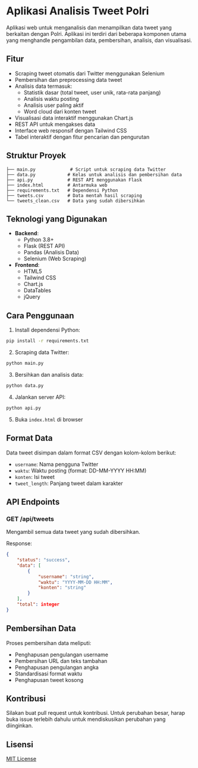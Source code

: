 # Aplikasi Analisis Tweet Polri

Aplikasi web untuk menganalisis dan menampilkan data tweet yang berkaitan dengan Polri. Aplikasi ini terdiri dari beberapa komponen utama yang menghandle pengambilan data, pembersihan, analisis, dan visualisasi.

## Fitur

- Scraping tweet otomatis dari Twitter menggunakan Selenium
- Pembersihan dan preprocessing data tweet
- Analisis data termasuk:
  - Statistik dasar (total tweet, user unik, rata-rata panjang)
  - Analisis waktu posting
  - Analisis user paling aktif
  - Word cloud dari konten tweet
- Visualisasi data interaktif menggunakan Chart.js
- REST API untuk mengakses data
- Interface web responsif dengan Tailwind CSS
- Tabel interaktif dengan fitur pencarian dan pengurutan

## Struktur Proyek

```
├── main.py             # Script untuk scraping data Twitter
├── data.py            # Kelas untuk analisis dan pembersihan data
├── api.py             # REST API menggunakan Flask
├── index.html         # Antarmuka web
├── requirements.txt   # Dependensi Python
├── tweets.csv         # Data mentah hasil scraping
└── tweets_clean.csv   # Data yang sudah dibersihkan
```

## Teknologi yang Digunakan

- **Backend**:
  - Python 3.8+
  - Flask (REST API)
  - Pandas (Analisis Data)
  - Selenium (Web Scraping)
- **Frontend**:
  - HTML5
  - Tailwind CSS
  - Chart.js
  - DataTables
  - jQuery

## Cara Penggunaan

1. Install dependensi Python:

```bash
pip install -r requirements.txt
```

2. Scraping data Twitter:

```bash
python main.py
```

3. Bersihkan dan analisis data:

```bash
python data.py
```

4. Jalankan server API:

```bash
python api.py
```

5. Buka `index.html` di browser

## Format Data

Data tweet disimpan dalam format CSV dengan kolom-kolom berikut:

- `username`: Nama pengguna Twitter
- `waktu`: Waktu posting (format: DD-MM-YYYY HH:MM)
- `konten`: Isi tweet
- `tweet_length`: Panjang tweet dalam karakter

## API Endpoints

### GET /api/tweets

Mengambil semua data tweet yang sudah dibersihkan.

Response:

```json
{
    "status": "success",
    "data": [
        {
            "username": "string",
            "waktu": "YYYY-MM-DD HH:MM",
            "konten": "string"
        }
    ],
    "total": integer
}
```

## Pembersihan Data

Proses pembersihan data meliputi:

- Penghapusan pengulangan username
- Pembersihan URL dan teks tambahan
- Penghapusan pengulangan angka
- Standardisasi format waktu
- Penghapusan tweet kosong

## Kontribusi

Silakan buat pull request untuk kontribusi. Untuk perubahan besar, harap buka issue terlebih dahulu untuk mendiskusikan perubahan yang diinginkan.

## Lisensi

[MIT License](https://opensource.org/licenses/MIT)
